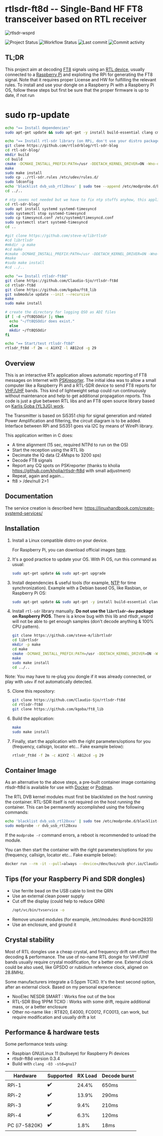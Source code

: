 # rtlsdr-ft8d -- Single-Band HF FT8 transceiver based on RTL receiver

![rtlsdr-wsprd](art/ft8-rtx_proto.png)

![Project Status](https://img.shields.io/badge/status-OK-green)
![Workflow Status](https://img.shields.io/github/workflow/status/Claudio-Sjo/rtlsdr-ft8d/CI)
![Last commit](https://img.shields.io/github/last-commit/Claudio-Sjo/rtlsdr-ft8d)
![Commit activity](https://img.shields.io/github/commit-activity/m/Claudio-Sjo/rtlsdr-ft8d)

## TL;DR

This project aim at decoding [FT8](https://en.wikipedia.org/wiki/WSJT_(amateur_radio_software)#FT8) signals using an [RTL device](https://osmocom.org/projects/rtl-sdr/wiki/Rtl-sdr), usually connected to a [Raspberry Pi](https://www.raspberrypi.org/) and exploiting the RPi for generating the FT8 signal.
Note that it requires proper License and HW for fulfilling the relevant rules.
To install and use your dongle on a Raspberry Pi with a Raspberry Pi OS, follow these steps but
first be sure that the proper firmware is up to date, if not run
# sudo rp-update

```bash
echo "== Install dependencies"
sudo apt-get update && sudo apt-get -y install build-essential clang cmake libfftw3-dev libusb-1.0-0-dev libcurl4-gnutls-dev git tmux

echo "== Install rtl-sdr library (on RPi, don't use your distro package)"
git clone https://github.com/rtlsdrblog/rtl-sdr-blog
cd rtl-sdr-blog/
mkdir build
cd build
cmake -DCMAKE_INSTALL_PREFIX:PATH=/usr -DDETACH_KERNEL_DRIVER=ON -Wno-dev ../ -DINSTALL_UDEV_RULES=ON
make
sudo make install
sudo cp ../rtl-sdr.rules /etc/udev/rules.d/
sudo ldconfig
echo 'blacklist dvb_usb_rtl28xxu' | sudo tee --append /etc/modprobe.d/blacklist-dvb_usb_rtl28xxu.conf
cd ../..

# ntp seems not needed but we have to fix ntp stuffs anyhow, this applies to Raspberry Pi OS
cd rtl-sdr-blog/
sudo apt install systemd systemd-timesyncd
sudo systemctl stop systemd-timesyncd
sudo cp timesyncd.conf /etc/systemd/timesyncd.conf 
sudo systemctl start systemd-timesyncd
cd ..

#git clone https://github.com/steve-m/librtlsdr
#cd librtlsdr
#mkdir -p make
#cd make
#cmake -DCMAKE_INSTALL_PREFIX:PATH=/usr -DDETACH_KERNEL_DRIVER=ON -Wno-dev ..
#make
#sudo make install
#cd ../..

echo "== Install rtlsdr-ft8d"
git clone https://github.com/Claudio-Sjo/rtlsdr-ft8d
cd rtlsdr-ft8d
git clone https://github.com/kgoba/ft8_lib
git submodule update --init --recursive
make
sudo make install

# create the directory for logging QSO as ADI files
if [ -d ~/ft8QSOdir ]; then
  echo "~/ft8QSOdir does exist."
  else
  mkdir ~/ft8QSOdir
fi

echo "== Start/test rtlsdr-ft8d"
rtlsdr_ft8d -f 2m -c A1XYZ -l AB12cd -g 29
```

## Overview

This is an interactive RTx application allows automatic reporting of FT8 messages on Internet with [PSKreporter](https://pskreporter.info/pskmap.html). The initial idea was to allow a small computer like a Raspberry Pi and a RTL-SDR device to send FT8 reports for [VHF/UHF](https://en.wikipedia.org/wiki/Amateur_radio_frequency_allocations#Very_high_frequencies_and_ultra_high_frequencies) bands. This kind of lightweight setup could run continuously without maintenance and help to get additional propagation reports. This code is just a glue between RTL libs and an FT8 open source library based on [Karlis Goba (YL3JG) work](https://github.com/kgoba/ft8_lib).

The Transmitter is based on Si5351 chip for signal generation and related Power Amplification and filtering, the circuit diagram
is to be added. Interface between RPi and Si5351 goes via I2C by means of WirePi library.

This application written in C does:

- A time alignment (15 sec, required NTPd to run on the OS)
- Start the reception using the RTL lib
- Decimate the IQ data (2.4Msps to 3200 sps)
- Decode FT8 signals
- Report any CQ spots on PSKreporter (thanks to kholia https://github.com/kholia/rtlsdr-ft8d with small adjustment)
- Repeat, again and again...
- ft8 > /dev/null 2>1

## Documentation

The service creation is described here: https://linuxhandbook.com/create-systemd-services/


## Installation

  1. Install a Linux compatible distro on your device.

     For Raspberry Pi, you can download official images [here](https://www.raspberrypi.com/software/operating-systems/).

  2. It's a good practice to update your OS. With Pi OS, run this command as usual:
     ```bash
     sudo apt-get update && sudo apt-get upgrade
     ```

  3. Install dependencies & useful tools (for example, [NTP](https://en.wikipedia.org/wiki/Network_Time_Protocol) for time synchronization). Example with a Debian based OS, like Rasbian, or Raspberry Pi OS:
     ```bash
     sudo apt-get update && sudo apt-get -y install build-essential clang cmake libfftw3-dev libusb-1.0-0-dev libcurl4-gnutls-dev help2man ntp git
     ```

  4. Install `rtl-sdr` library manually. **Do not use the `librtlsdr-dev` package on Raspberry PiOS**. There is a know bug with this lib and rtlsdr_wsprd will not be able to get enough samples (don't decode anything & 100% CPU pattern).
     ```bash
     git clone https://github.com/steve-m/librtlsdr
     cd librtlsdr
     mkdir -p make
     cd make
     cmake -DCMAKE_INSTALL_PREFIX:PATH=/usr -DDETACH_KERNEL_DRIVER=ON -Wno-dev ..
     make
     sudo make install
     cd ../..
     ```
  Note: You may have to re-plug you dongle if it was already connected, or play with `udev` if not automatically detected.

  5. Clone this repository:
     ```bash
     git clone https://github.com/Claudio-Sjo/rtlsdr-ft8d
     cd rtlsdr-ft8d
     git clone https://github.com/kgoba/ft8_lib
     ```

  6. Build the application:
     ```bash
     make
     sudo make install
     ```

  7. Finally, start the application with the right parameters/options for you (frequency, callsign, locator etc... Fake example below):
     ```bash
     rtlsdr_ft8d -f 2m -c A1XYZ -l AB12cd -g 29
     ```

## Container Image

As an alternative to the above steps, a pre-built container image containing rtlsdr-ft8d is available for use with [Docker](https://www.docker.com/) or [Podman](https://podman.io/).

The RTL DVB kernel modules must first be blacklisted on the host running the container. RTL-SDR itself is not required on the host running the container. This can be permanently accomplished using the following commands:

```bash
echo 'blacklist dvb_usb_rtl28xxu' | sudo tee /etc/modprobe.d/blacklist-dvb_usb_rtl28xxu.conf
sudo modprobe -r dvb_usb_rtl28xxu
```

If the `modprobe -r` command errors, a reboot is recommended to unload the module.

You can then start the container with the right parameters/options for you (frequency, callsign, locator etc... Fake example below):

```bash
docker run --rm -it --pull=always --device=/dev/bus/usb ghcr.io/Claudio-Sjo/rtlsdr-ft8d:latest -f 2m -c A1XYZ -l AB12cd -g 29
```


## Tips (for your Raspberry Pi and SDR dongles)

  - Use ferrite bead on the USB cable to limit the QRN
  - Use an external clean power supply
  - Cut off the display (could help to reduce QRN)
    ```bash
    /opt/vc/bin/tvservice -o
    ```
  - Remove unused modules (for example, /etc/modules: #snd-bcm2835)
  - Use an enclosure, and ground it

## Crystal stability

Most of RTL dongles use a cheap crystal, and frequency drift can effect the decoding & performance. The use of no-name RTL dongle for VHF/UHF bands usually require crystal modification, for a better one. External clock could be also used, like GPSDO or rubidium reference clock, aligned on 28.8MHz.

Some manufacturers integrate a 0.5ppm TCXO. It's the best second option, after an external clock. Based on my personal experience:

- NooElec NESDR SMART : Works fine out of the box
- RTL-SDR Blog 1PPM TCXO : Works with some drift, require additional mass, or a better enclosure
- Other no-name like : RT820, E4000, FC0012, FC0013, can work, but require modification and usually drift a lot

## Performance & hardware tests

Some performance tests using:
- Raspbian GNU/Linux 11 (bullseye) for Raspberry Pi devices
- rtlsdr-ft8d version 0.3.4
- Build with `clang -O3 -std=gnu17`

| Hardware      | Supported          | RX Load | Decode burst |
| ------------- | ------------------ | ------- | ------------ |
| RPi-1         | :heavy_check_mark: | 24.4%   | 650ms        |
| RPi-2         | :heavy_check_mark: | 13.9%   | 290ms        |
| RPi-3         | :heavy_check_mark: |  9.4%   | 210ms        |
| RPi-4         | :heavy_check_mark: |  6.3%   | 120ms        |
| PC (i7-5820K) | :heavy_check_mark: |  1.8%   |  18ms        |
